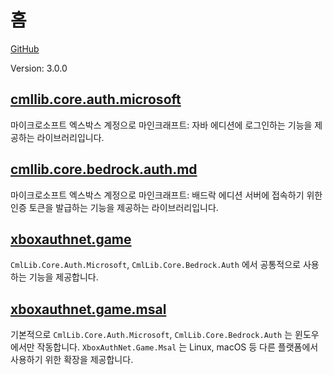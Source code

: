 # 홈

[GitHub](https://github.com/CmlLib/CmlLib.Core.Auth.Microsoft)

Version: 3.0.0

## [cmllib.core.auth.microsoft](cmllib.core.auth.microsoft/ "mention")

마이크로소프트 엑스박스 계정으로 마인크래프트: 자바 에디션에 로그인하는 기능을 제공하는 라이브러리입니다.

## [cmllib.core.bedrock.auth.md](cmllib.core.bedrock.auth.md "mention")

마이크로소프트 엑스박스 계정으로 마인크래프트: 배드락 에디션 서버에 접속하기 위한 인증 토큰을 발급하는 기능을 제공하는 라이브러리입니다.

## [xboxauthnet.game](xboxauthnet.game/ "mention")

`CmlLib.Core.Auth.Microsoft`, `CmlLib.Core.Bedrock.Auth` 에서 공통적으로 사용하는 기능을 제공합니다.

## [xboxauthnet.game.msal](xboxauthnet.game.msal/ "mention")

기본적으로 `CmlLib.Core.Auth.Microsoft`, `CmlLib.Core.Bedrock.Auth` 는 윈도우에서만 작동합니다. `XboxAuthNet.Game.Msal` 는 Linux, macOS 등 다른 플랫폼에서 사용하기 위한 확장을 제공합니다.

